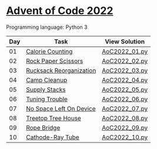 # [Advent of Code 2022](https://adventofcode.com/2022/about)

Programming language: Python 3

| Day | Task                                                                  | View Solution                   |
| --- | --------------------------------------------------------------------- | ------------------------------- |
| 01  | [Calorie Counting](https://adventofcode.com/2022/day/1)               | [AoC2022_01.py](/AoC2022_01.py) |
| 02  | [Rock Paper Scissors ](https://adventofcode.com/2022/day/2)           | [AoC2022_02.py](/AoC2022_02.py) |
| 03  | [Rucksack Reorganization](https://adventofcode.com/2022/day/3)        | [AoC2022_03.py](/AoC2022_03.py) |
| 04  | [Camp Cleanup](https://adventofcode.com/2022/day/4)                   | [AoC2022_04.py](/AoC2022_04.py) |
| 05  | [Supply Stacks](https://adventofcode.com/2022/day/5)                  | [AoC2022_05.py](/AoC2022_05.py) |
| 06  | [Tuning Trouble](https://adventofcode.com/2022/day/6)                 | [AoC2022_06.py](/AoC2022_06.py) |
| 07  | [No Space Left On Device](https://adventofcode.com/2022/day/7)        | [AoC2022_07.py](/AoC2022_07.py) |
| 08  | [Treetop Tree House](https://adventofcode.com/2022/day/8)             | [AoC2022_08.py](/AoC2022_08.py) |
| 09  | [Rope Bridge](https://adventofcode.com/2022/day/9)                    | [AoC2022_09.py](/AoC2022_09.py) |
| 10  | [Cathode-Ray Tube](https://adventofcode.com/2022/day/10)              | [AoC2022_10.py](/AoC2022_10.py) |
<!---
| 11  | [?](https://adventofcode.com/2022/day/11)                                 | [AoC2022_11.py](/AoC2022_11.py) |
| 12  | [?](https://adventofcode.com/2022/day/12)                                 | [AoC2022_12.py](/AoC2022_12.py) |
| 13  | [?](https://adventofcode.com/2022/day/13)                                 | [AoC2022_13.py](/AoC2022_13.py) |
| 14  | [?](https://adventofcode.com/2022/day/14)                                 | [AoC2022_14.py](/AoC2022_14.py) |
| 15  | [?](https://adventofcode.com/2022/day/15)                                 | [AoC2022_15.py](/AoC2022_15.py) |
| 16  | [?](https://adventofcode.com/2022/day/16)                                 | [AoC2022_16.py](/AoC2022_16.py) |
| 17  | [?](https://adventofcode.com/2022/day/17)                                 | [AoC2022_17.py](/AoC2022_17.py) |
| 18  | [?](https://adventofcode.com/2022/day/18)                                 | [AoC2022_18.py](/AoC2022_18.py) |
| 20  | [?](https://adventofcode.com/2022/day/20)                                 | [AoC2022_20.py](/AoC2022_20.py) |
| 21  | [?](https://adventofcode.com/2022/day/21)                                 | [AoC2022_21.py](/AoC2022_21.py) |
| 22  | [?](https://adventofcode.com/2022/day/22)                                 | [AoC2022_22.py](/AoC2022_22.py) |
--->